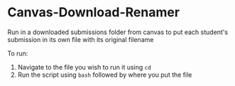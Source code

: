 # Canvas-Download-Renamer
Run in a downloaded submissions folder from canvas to put each student's submission in its own file with its original filename

To run:
1) Navigate to the file you wish to run it using ```cd```
2) Run the script using ```bash``` followed by where you put the file
